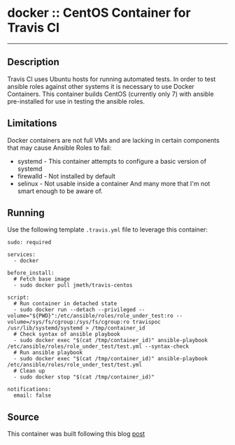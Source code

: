 # docker :: CentOS Container for Travis CI
---

## Description
Travis CI uses Ubuntu hosts for running automated tests.  In order to test ansible roles against other systems it is necessary to use Docker Containers.  This container builds CentOS (currently only 7) with ansible pre-installed for use in testing the ansible roles.

## Limitations
Docker containers are not full VMs and are lacking in certain components that may cause Ansible Roles to fail:
* systemd - This container attempts to configure a basic version of systemd
* firewalld - Not installed by default
* selinux - Not usable inside a container
And many more that I'm not smart enough to be aware of.

## Running
Use the following template `.travis.yml` file to leverage this container:
```
sudo: required

services:
  - docker

before_install:
  # Fetch base image
  - sudo docker pull jmeth/travis-centos

script:
  # Run container in detached state
  - sudo docker run --detach --privileged --volume="${PWD}":/etc/ansible/roles/role_under_test:ro --volume=/sys/fs/cgroup:/sys/fs/cgroup:ro travispoc /usr/lib/systemd/systemd > /tmp/container_id
  # Check syntax of ansible playbook
  - sudo docker exec "$(cat /tmp/container_id)" ansible-playbook /etc/ansible/roles/role_under_test/test.yml --syntax-check
  # Run ansible playbook
  - sudo docker exec "$(cat /tmp/container_id)" ansible-playbook /etc/ansible/roles/role_under_test/test.yml
  # Clean up
  - sudo docker stop "$(cat /tmp/container_id)"

notifications:
  email: false
```

## Source
This container was built following this blog [post](http://bertvv.github.io/notes-to-self/2015/12/11/testing-ansible-roles-with-travis-ci-part-1-centos/)